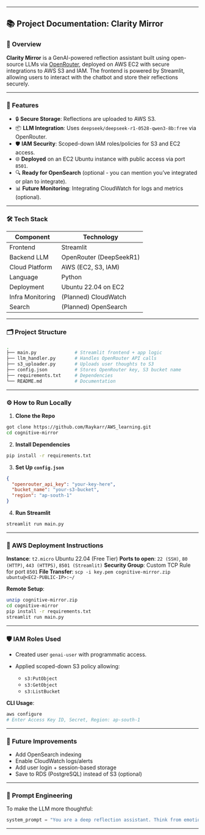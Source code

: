 
---

## 📚 Project Documentation: Clarity Mirror

### 🔹 Overview

**Clarity Mirror** is a GenAI-powered reflection assistant built using open-source LLMs via [OpenRouter](https://openrouter.ai/), deployed on AWS EC2 with secure integrations to AWS S3 and IAM. The frontend is powered by Streamlit, allowing users to interact with the chatbot and store their reflections securely.

---

### 🧠 Features

* 🔒 **Secure Storage**: Reflections are uploaded to AWS S3.
* 📦 **LLM Integration**: Uses `deepseek/deepseek-r1-0528-qwen3-8b:free` via OpenRouter.
* 🛡️ **IAM Security**: Scoped-down IAM roles/policies for S3 and EC2 access.
* 🌐 **Deployed** on an EC2 Ubuntu instance with public access via port `8501`.
* 🔍 **Ready for OpenSearch** (optional - you can mention you’ve integrated or plan to integrate).
* 📊 **Future Monitoring**: Integrating CloudWatch for logs and metrics (optional).

---

### 🛠️ Tech Stack

| Component        | Technology              |
| ---------------- | ----------------------- |
| Frontend         | Streamlit               |
| Backend LLM      | OpenRouter (DeepSeekR1) |
| Cloud Platform   | AWS (EC2, S3, IAM)      |
| Language         | Python                  |
| Deployment       | Ubuntu 22.04 on EC2     |
| Infra Monitoring | (Planned) CloudWatch    |
| Search           | (Planned) OpenSearch   |

---

### 🗂️ Project Structure

```bash
.
├── main.py              # Streamlit frontend + app logic
├── llm_handler.py       # Handles OpenRouter API calls
├── s3_uploader.py       # Uploads user thoughts to S3
├── config.json          # Stores OpenRouter key, S3 bucket name
├── requirements.txt     # Dependencies
└── README.md            # Documentation
```

---

### ⚙️ How to Run Locally

1. **Clone the Repo**

```bash
got clone https://github.com/Raykarr/AWS_learning.git
cd cognitive-mirror
```

2. **Install Dependencies**

```bash
pip install -r requirements.txt
```

3. **Set Up `config.json`**

```json
{
  "openrouter_api_key": "your-key-here",
  "bucket_name": "your-s3-bucket",
  "region": "ap-south-1"
}
```

4. **Run Streamlit**

```bash
streamlit run main.py
```

---

### 🚀 AWS Deployment Instructions

**Instance**: `t2.micro` Ubuntu 22.04 (Free Tier)
**Ports to open**: `22 (SSH)`, `80 (HTTP)`, `443 (HTTPS)`, `8501 (Streamlit)`
**Security Group**: Custom TCP Rule for port `8501`
**File Transfer**: `scp -i key.pem cognitive-mirror.zip ubuntu@<EC2-PUBLIC-IP>:~/`

**Remote Setup**:

```bash
unzip cognitive-mirror.zip
cd cognitive-mirror
pip install -r requirements.txt
streamlit run main.py
```

---

### 🛡️ IAM Roles Used

* Created user `genai-user` with programmatic access.
* Applied scoped-down S3 policy allowing:

  * `s3:PutObject`
  * `s3:GetObject`
  * `s3:ListBucket`

**CLI Usage**:

```bash
aws configure
# Enter Access Key ID, Secret, Region: ap-south-1
```

---

### 📝 Future Improvements

* Add OpenSearch indexing
* Enable CloudWatch logs/alerts
* Add user login + session-based storage
* Save to RDS (PostgreSQL) instead of S3 (optional)

---

### 🧠 Prompt Engineering

To make the LLM more thoughtful:

```python
system_prompt = "You are a deep reflection assistant. Think from emotional, logical, social, and future consequences perspectives before giving suggestions."
```

---
